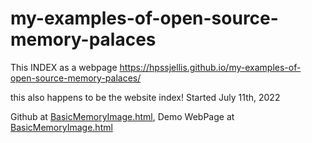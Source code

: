 # my-examples-of-open-source-memory-palaces

This INDEX as a webpage  https://hpssjellis.github.io/my-examples-of-open-source-memory-palaces/


this also happens to be the website index!
Started July 11th, 2022


Github at [BasicMemoryImage.html](https://github.com/hpssjellis/my-examples-of-open-source-memory-palaces/blob/main/public/BasicMemoryImage.html),   Demo WebPage at [BasicMemoryImage.html](https://hpssjellis.github.io/my-examples-of-open-source-memory-palaces/public/BasicMemoryImage.html)




